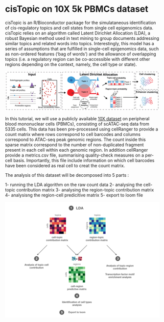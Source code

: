 # cisTopic on 10X 5k PBMCs dataset

cisTopic is an R/Bioconductor package for the simulataneous identification of cis-regulatory topics and cell states from single cell epigenomics data. cisTopic relies on an algorithm called Latent Dirichlet Allocation (LDA), a robust Bayesian method used in text mining to group documents addressing similar topics and related words into topics. Interestingly, this model has a series of assumptions that are fulfilled in single-cell epigenomics data, such as non-ordered features (‘bag of words’) and the allowance of overlapping topics (i.e. a regulatory region can be co-accessible with different other regions depending on the context, namely, the cell type or state).

![alt text](https://github.com/dagousket/winter_school_2021/blob/master/tutorial/cistopic.png?raw=true)

In this tutorial, we will use a publicly available [10X dataset](https://support.10xgenomics.com/single-cell-atac/datasets/1.0.1/atac_v1_pbmc_5k) on peripheral blood mononuclear cells (PBMCs), consisting of scATAC-seq data from 5335 cells. This data has been pre-processed using cellRanger to provide a count matrix where rows correspond to cell barcodes and columns correspond to ATAC-seq peak genomic regions. The count inside this sparse matrix correspond to the number of non-duplicated fragment present in each cell within each genomic region. In addition cellRanger provide a metrics.csv file, summarising quality-check measures on a per-cell basis. Importantly, this file include information on which cell barcodes have been considered as real cell to creat the count matrix.

The analysis of this dataset will be decomposed into 5 parts :

1- running the LDA algorithm on the raw count data
2- analysing the cell-topic contribution matrix
3- analysing the region-topic contribution matrix
4- analysisng the region-cell predicitive matrix
5- export to loom file

![alt text](https://github.com/dagousket/winter_school_2021/blob/master/tutorial/cistopic_ws.001.png?raw=true)
